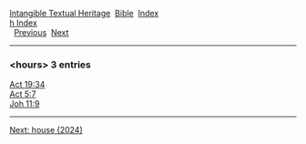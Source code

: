 [Intangible Textual Heritage](../../index)  [Bible](../index) 
[Index](index)   
[h Index](_h_)  
  [Previous](c05616)  [Next](c05618) 

------------------------------------------------------------------------

### &lt;hours&gt; 3 entries

[Act 19:34](../kjv/act019.htm#034)  
[Act 5:7](../kjv/act005.htm#007)  
[Joh 11:9](../kjv/joh011.htm#009)  

------------------------------------------------------------------------

[Next: house (2024)](c05618)
